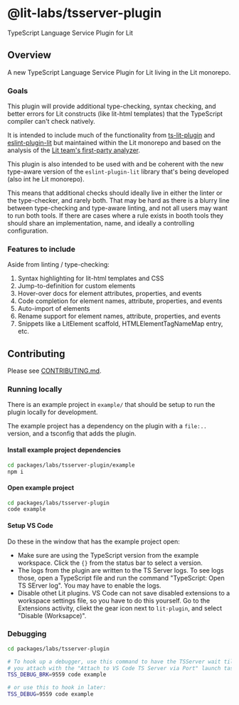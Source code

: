 # @lit-labs/tsserver-plugin

TypeScript Language Service Plugin for Lit

## Overview

A new TypeScript Language Service Plugin for Lit living in the Lit monorepo.

### Goals

This plugin will provide additional type-checking, syntax checking, and better
errors for Lit constructs (like lit-html templates) that the TypeScript compiler
can't check natively.

It is intended to include much of the functionality from
[ts-lit-plugin](https://github.com/runem/lit-analyzer/tree/master/packages/ts-lit-plugin)
and [eslint-plugin-lit](https://github.com/43081j/eslint-plugin-lit) but
maintained within the Lit monorepo and based on the analysis of the [Lit team's
first-party
analyzer](https://github.com/lit/lit/tree/main/packages/labs/analyzer).

This plugin is also intended to be used with and be coherent with the new
type-aware version of the `eslint-plugin-lit` library that's being developed
(also int he Lit monorepo).

This means that additional checks should ideally live in either the linter or
the type-checker, and rarely both. That may be hard as there is a blurry line
between type-checking and type-aware linting, and not all users may want to run
both tools. If there are cases where a rule exists in booth tools they should
share an implementation, name, and ideally a controlling configuration.

### Features to include

Aside from linting / type-checking:

1. Syntax highlighting for lit-html templates and CSS
2. Jump-to-definition for custom elements
3. Hover-over docs for element attributes, properties, and events
4. Code completion for element names, attribute, properties, and events
5. Auto-import of elements
6. Rename support for element names, attribute, properties, and events
7. Snippets like a LitElement scaffold, HTMLElementTagNameMap entry, etc.

## Contributing

Please see [CONTRIBUTING.md](../../../CONTRIBUTING.md).

### Running locally

There is an example project in `example/` that should be setup to run the plugin
locally for development.

The example project has a dependency on the plugin with a `file:..` version, and
a tsconfig that adds the plugin.

#### Install example project dependencies

```sh
cd packages/labs/tsserver-plugin/example
npm i
```

#### Open example project

```sh
cd packages/labs/tsserver-plugin
code example
```

#### Setup VS Code

Do these in the window that has the example project open:

- Make sure are using the TypeScript version from the example workspace. Click
  the `{}` from the status bar to select a version.
- The logs from the plugin are written to the TS Server logs. To see logs those,
  open a TypeScript file and run the command "TypeScript: Open TS SErver log".
  You may have to enable the logs.
- Disable othet Lit plugins. VS Code can not save disabled extensions to a
  workspace settings file, so you have to do this yourself. Go to the Extensions
  activity, cliekt the gear icon next to `lit-plugin`, and select
  "Disable (Worksapce)".

### Debugging

```sh
cd packages/labs/tsserver-plugin

# To hook up a debugger, use this command to have the TSServer wait till
# you attach with the "Attach to VS Code TS Server via Port" launch task.
TSS_DEBUG_BRK=9559 code example

# or use this to hook in later:
TSS_DEBUG=9559 code example
```
